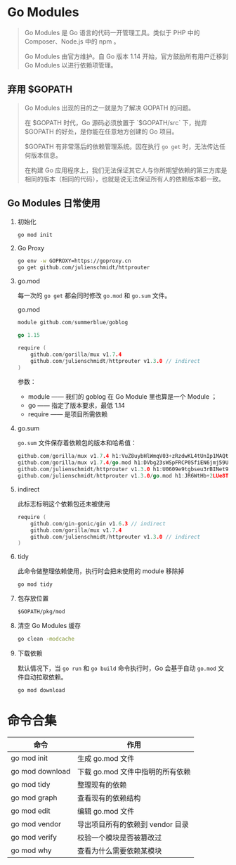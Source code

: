 # Go Modules

> Go Modules 是 Go 语言的代码一开管理工具。类似于 PHP 中的 Composer、Node.js 中的 npm 。
>
> Go Modules 由官方维护。自 Go 版本 1.14 开始，官方鼓励所有用户迁移到 Go Modules 以进行依赖项管理。

## 弃用 $GOPATH

> Go Modules 出现的目的之一就是为了解决 GOPATH 的问题。
>
> 在 $GOPATH 时代，Go 源码必须放置于 `$GOPATH/src` 下，抛弃 $GOPATH 的好处，是你能在任意地方创建的 Go 项目。
>
> $GOPATH 有非常落后的依赖管理系统。因在执行 `go get` 时，无法传达任何版本信息。
>
> 在构建 Go 应用程序上，我们无法保证其它人与你所期望依赖的第三方库是相同的版本（相同的代码），也就是说无法保证所有人的依赖版本都一致。

## Go Modules 日常使用

1. 初始化

   ```bash
   go mod init
   ```

2. Go Proxy

   ```bash
   go env -w GOPROXY=https://goproxy.cn
   go get github.com/julienschmidt/httprouter
   ```

3. go.mod

   每一次的 `go get` 都会同时修改 `go.mod` 和 `go.sum` 文件。

   go.mod

   ```go
   module github.com/summerblue/goblog
   
   go 1.15
   
   require (
       github.com/gorilla/mux v1.7.4
       github.com/julienschmidt/httprouter v1.3.0 // indirect
   )
   ```

   参数：

   - module —— 我们的 goblog 在 Go Module 里也算是一个 Module ；
   - go —— 指定了版本要求，最低 1.14
   - require —— 是项目所需依赖

4. go.sum

   `go.sum` 文件保存着依赖包的版本和哈希值：

   ```go
   github.com/gorilla/mux v1.7.4 h1:VuZ8uybHlWmqV03+zRzdwKL4tUnIp1MAQtp1mIFE1bc=
   github.com/gorilla/mux v1.7.4/go.mod h1:DVbg23sWSpFRCP0SfiEN6jmj59UnW/n46BH5rLB71So=
   github.com/julienschmidt/httprouter v1.3.0 h1:U0609e9tgbseu3rBINet9P48AI/D3oJs4dN7jwJOQ1U=
   github.com/julienschmidt/httprouter v1.3.0/go.mod h1:JR6WtHb+2LUe8TCKY3cZOxFyyO8IZAc4RVcycCCAKdM=
   ```

5. indirect

   此标志标明这个依赖包还未被使用

   ```go
   require (
       github.com/gin-gonic/gin v1.6.3 // indirect
       github.com/gorilla/mux v1.7.4
       github.com/julienschmidt/httprouter v1.3.0 // indirect
   )
   ```

6. tidy

   此命令做整理依赖使用，执行时会把未使用的 module 移除掉

   ```
   go mod tidy
   ```

7. 包存放位置

   `$GOPATH/pkg/mod`

8. 清空 Go Modules 缓存

   ```bash
   go clean -modcache
   ```

9. 下载依赖

   默认情况下，当 `go run` 和 `go build` 命令执行时，Go 会基于自动 `go.mod` 文件自动拉取依赖。

   ```bash
   go mod download
   ```

# 命令合集

| **命令**        | **作用**                         |
| --------------- | -------------------------------- |
| go mod init     | 生成 go.mod 文件                 |
| go mod download | 下载 go.mod 文件中指明的所有依赖 |
| go mod tidy     | 整理现有的依赖                   |
| go mod graph    | 查看现有的依赖结构               |
| go mod edit     | 编辑 go.mod 文件                 |
| go mod vendor   | 导出项目所有的依赖到 vendor 目录 |
| go mod verify   | 校验一个模块是否被篡改过         |
| go mod why      | 查看为什么需要依赖某模块         |

